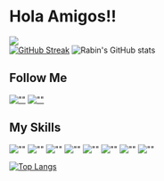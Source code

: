 # Hola Amigos!!
![](https://komarev.com/ghpvc/?username=itsrabinbhat)<br>
[![GitHub Streak](https://streak-stats.demolab.com/?user=itsrabinbhat&theme=highcontrast)](https://git.io/streak-stats)
![Rabin's GitHub stats](https://github-readme-stats.vercel.app/api?username=itsrabinbhat&show_icons=true&theme=blueberry)

## Follow Me
[![""](https://img.shields.io/github/followers/itsrabinbhat?style=social&label=Follow)](https://github.com/itsrabinbhat)
[![""](https://img.shields.io/twitter/follow/rabin_bhat?style=social&label=Follow)](https://twitter.com/rabin_bhat)

## My Skills

![""](https://img.shields.io/badge/HTML5-white?logo=html5)
![""](https://img.shields.io/badge/CSS3-white?logo=css3&logoColor=orange)
![""](https://img.shields.io/badge/JavaScript-white?logo=javascript)
![""](https://img.shields.io/badge/Python-white?logo=python)
![""](https://img.shields.io/badge/ReactJS-white?logo=react)
![""](https://img.shields.io/badge/Git-white?logo=git)
![""](https://img.shields.io/badge/Bootstrap-white?logo=bootstrap)
![""](https://img.shields.io/badge/Figma-white?logo=figma)

[![Top Langs](https://github-readme-stats.vercel.app/api/top-langs/?username=itsrabinbhat&layout=compact&theme=blueberry)](https://github.com/itsrabinbhat)


